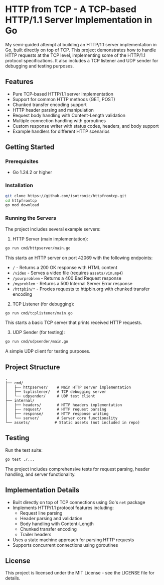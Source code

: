 # HTTP from TCP - A TCP-based HTTP/1.1 Server Implementation in Go

My semi-guided attempt at building an HTTP/1.1 server implementation in Go, built directly on top of TCP. This project demonstrates how to handle HTTP requests at the TCP level, implementing some of the HTTP/1.1 protocol specifications. It also includes a TCP listener and UDP sender for debugging and testing purposes.

## Features

- Pure TCP-based HTTP/1.1 server implementation
- Support for common HTTP methods (GET, POST)
- Chunked transfer encoding support
- HTTP header parsing and manipulation
- Request body handling with Content-Length validation
- Multiple connection handling with goroutines
- Custom response writer with status codes, headers, and body support
- Example handlers for different HTTP scenarios

## Getting Started

### Prerequisites

- Go 1.24.2 or higher

### Installation

```bash
git clone https://github.com/isotronic/httpfromtcp.git
cd httpfromtcp
go mod download
```

### Running the Servers

The project includes several example servers:

1. HTTP Server (main implementation):

```bash
go run cmd/httpserver/main.go
```

This starts an HTTP server on port 42069 with the following endpoints:

- `/` - Returns a 200 OK response with HTML content
- `/video` - Serves a video file (requires `assets/vim.mp4`)
- `/yourproblem` - Returns a 400 Bad Request response
- `/myproblem` - Returns a 500 Internal Server Error response
- `/httpbin/*` - Proxies requests to httpbin.org with chunked transfer encoding

2. TCP Listener (for debugging):

```bash
go run cmd/tcplistener/main.go
```

This starts a basic TCP server that prints received HTTP requests.

3. UDP Sender (for testing):

```bash
go run cmd/udpsender/main.go
```

A simple UDP client for testing purposes.

## Project Structure

```
.
├── cmd/
│   ├── httpserver/    # Main HTTP server implementation
│   ├── tcplistener/   # TCP debugging server
│   └── udpsender/     # UDP test client
├── internal/
│   ├── headers/       # HTTP headers implementation
│   ├── request/       # HTTP request parsing
│   ├── response/      # HTTP response writing
│   └── server/        # Server core functionality
└── assets/           # Static assets (not included in repo)
```

## Testing

Run the test suite:

```bash
go test ./...
```

The project includes comprehensive tests for request parsing, header handling, and server functionality.

## Implementation Details

- Built directly on top of TCP connections using Go's `net` package
- Implements HTTP/1.1 protocol features including:
  - Request line parsing
  - Header parsing and validation
  - Body handling with Content-Length
  - Chunked transfer encoding
  - Trailer headers
- Uses a state machine approach for parsing HTTP requests
- Supports concurrent connections using goroutines

## License

This project is licensed under the MIT License - see the LICENSE file for details.
